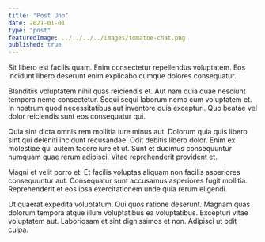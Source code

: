 ```yaml
---
title: "Post Uno"
date: 2021-01-01
type: "post"
featuredImage: ../../../../images/tomatoe-chat.png
published: true
---
```


Sit libero est facilis quam. Enim consectetur repellendus voluptatem. Eos incidunt libero deserunt enim explicabo cumque dolores consequatur.

Blanditiis voluptatem nihil quas reiciendis et. Aut nam quia quae nesciunt tempora nemo consectetur. Sequi sequi laborum nemo cum voluptatem et. In nostrum quod necessitatibus aut inventore quia excepturi. Quo beatae vel dolor reiciendis sunt eos consequatur qui.

Quia sint dicta omnis rem mollitia iure minus aut. Dolorum quia quis libero sint qui deleniti incidunt recusandae. Odit debitis libero dolor. Enim ex molestiae qui autem facere iure et ut. Sunt et ducimus consequuntur numquam quae rerum adipisci. Vitae reprehenderit provident et.

Magni et velit porro et. Et facilis voluptas aliquam non facilis asperiores consequuntur aut. Consequatur sunt accusamus asperiores fugit mollitia. Reprehenderit et eos ipsa exercitationem unde quia rerum eligendi.

Ut quaerat expedita voluptatum. Qui quos ratione deserunt. Magnam quas dolorum tempora atque illum voluptatibus ea voluptatibus. Excepturi vitae voluptatem aut. Laboriosam et sint dignissimos et non. Adipisci ut odit culpa.
